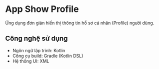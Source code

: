 # App Show Profile
Ứng dụng đơn giản hiển thị thông tin hồ sơ cá nhân (Profile) người dùng.

## Công nghệ sử dụng
- Ngôn ngữ lập trình: Kotlin
- Công cụ build: Gradle (Kotlin DSL)
- Hệ thống UI: XML